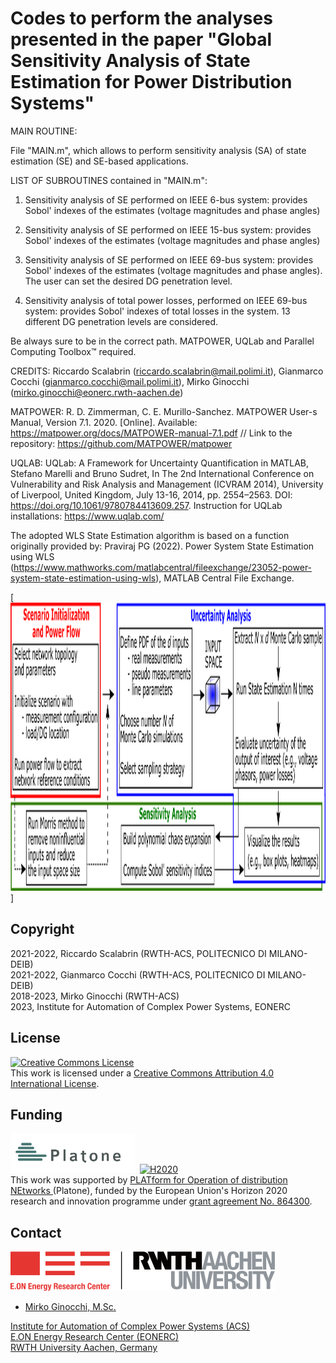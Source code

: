 # Codes to perform the analyses presented in the paper "Global Sensitivity Analysis of State Estimation for Power Distribution Systems"

MAIN ROUTINE: 

File "MAIN.m", which allows to perform sensitivity analysis (SA) of state estimation (SE) and SE-based applications. 

LIST OF SUBROUTINES contained in "MAIN.m":

1) Sensitivity analysis of SE performed on IEEE 6-bus system: provides Sobol' indexes of the estimates (voltage magnitudes and phase angles)

2) Sensitivity analysis of SE performed on IEEE 15-bus system: provides Sobol' indexes of the estimates (voltage magnitudes and phase angles)

3) Sensitivity analysis of SE performed on IEEE 69-bus system: provides Sobol' indexes of the estimates (voltage magnitudes and phase angles). The user can set the desired DG penetration level.

4) Sensitivity analysis of total power losses, performed on IEEE 69-bus system: provides Sobol' indexes of total losses in the system. 13 different DG penetration levels are considered.

Be always sure to be in the correct path. MATPOWER, UQLab and Parallel Computing Toolbox™ required.

CREDITS:
Riccardo Scalabrin (riccardo.scalabrin@mail.polimi.it), Gianmarco Cocchi (gianmarco.cocchi@mail.polimi.it), Mirko Ginocchi (mirko.ginocchi@eonerc.rwth-aachen.de)

MATPOWER: 
R. D. Zimmerman, C. E. Murillo-Sanchez. MATPOWER User-s Manual, Version 7.1. 2020. [Online]. Available: https://matpower.org/docs/MATPOWER-manual-7.1.pdf // Link to the repository: https://github.com/MATPOWER/matpower

UQLAB: 
UQLab: A Framework for Uncertainty Quantification in MATLAB, Stefano Marelli and Bruno Sudret, In The 2nd International Conference on Vulnerability and Risk Analysis and Management (ICVRAM 2014), University of Liverpool, United Kingdom, July 13-16, 2014, pp. 2554–2563. DOI: https://doi.org/10.1061/9780784413609.257. Instruction for UQLab installations: https://www.uqlab.com/  

The adopted WLS State Estimation algorithm is based on a function originally provided by: Praviraj PG (2022). Power System State Estimation using WLS (https://www.mathworks.com/matlabcentral/fileexchange/23052-power-system-state-estimation-using-wls), MATLAB Central File Exchange.

[<img src="docs/workflow.png"  width="800" height="461">]

## Copyright
2021-2022, Riccardo Scalabrin (RWTH-ACS, POLITECNICO DI MILANO-DEIB) <br/>
2021-2022, Gianmarco Cocchi (RWTH-ACS, POLITECNICO DI MILANO-DEIB) <br/>
2018-2023, Mirko Ginocchi (RWTH-ACS) <br/>
2023, Institute for Automation of Complex Power Systems, EONERC

## License

<a rel="license" href="http://creativecommons.org/licenses/by/4.0/"><img alt="Creative Commons License" style="border-width:0" src="https://i.creativecommons.org/l/by/4.0/88x31.png" /></a><br />This work is licensed under a <a rel="license" href="http://creativecommons.org/licenses/by/4.0/">Creative Commons Attribution 4.0 International License</a>.

## Funding
<img alt="PLATONE" style="border-width:0" src="docs/platone_logo.png" height="63"/></a>&nbsp; 
<a rel="funding" href="https://cordis.europa.eu/project/id/864300"><img alt="H2020" style="border-width:0" src="https://hyperride.eu/wp-content/uploads/2020/10/europa_flag_low.jpg" height="63"/></a><br />
This work was supported by <a rel="Platone" href="https://platone-h2020.eu/">PLATform for Operation of distribution NEtworks </a> (Platone), funded by the European Union's Horizon 2020 research and innovation programme under <a rel="H2020" href="https://cordis.europa.eu/project/id/864300"> grant agreement No. 864300</a>.

## Contact

[![EONERC ACS Logo](docs/eonerc_logo.png)](http://www.acs.eonerc.rwth-aachen.de)

- [Mirko Ginocchi, M.Sc.](mailto:mirko.ginocchi@eonerc.rwth-aachen.de)

[Institute for Automation of Complex Power Systems (ACS)](http://www.acs.eonerc.rwth-aachen.de)  
[E.ON Energy Research Center (EONERC)](http://www.eonerc.rwth-aachen.de)  
[RWTH University Aachen, Germany](http://www.rwth-aachen.de)
